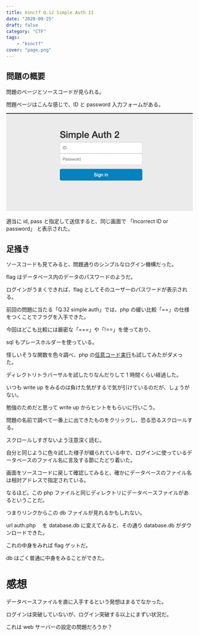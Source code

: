 ```yaml
---
title: ksnctf Q.12 Simple Auth II
date: "2020-09-25"
draft: false
category: "CTF"
tags:
    - "ksnctf"
cover: "page.png"
---
```


## 問題の概要

問題のページとソースコードが見られる。

問題ページはこんな感じで、ID と password 入力フォームがある。

![top_page](page.png)

適当に id, pass と指定して送信すると、同じ画面で
「Incorrect ID or password」
と表示された。

## 足掻き

ソースコードも見てみると、問題通りのシンプルなログイン機構だった。

flag はデータベース内のデータのパスワードのようだ。

ログインがうまくできれば、flag としてそのユーザーのパスワードが表示される。

前回の問題に当たる「Q.32 simple auth」では、php の緩い比較「==」の仕様をつくことでフラグを入手できた。

今回はどこも比較には厳密な「===」や「!==」を使っており、

sql もプレースホルダーを使っている。

怪しいそうな関数を色々調べ、php の[任意コード実行](/2020/ksnctf/12/write_up/)も試してみたがダメった。

ディレクトリトラバーサルを試したりなんだりして 1 時間くらい経過した。

いつも write up をみるのは負けた気がするで気が引けているのだが、しょうがない。

勉強のためだと思って write up からヒントをもらいに行いこう。

問題の名前で調べて一番上に出てきたものをクリックし、恐る恐るスクロールする。

スクロールしすぎないよう注意深く読む。

自分と同じように色々試した様子が綴られている中で、ログインに使っているデータベースのファイル名に言及する節にたどり着いた。

画面をソースコードに戻して確認してみると、確かにデータベースのファイル名は相対アドレスで指定されている。

なるほど。この php ファイルと同じディレクトリにデータベースファイルがあるということだ。

つまりリンクからこの db ファイルが見れるかもしれない。

url auth.php 　を database.db に変えてみると、その通り database.db がダウンロードできた。

これの中身をみれば flag ゲットだ。

db はごく普通に中身をみることができた。

# 感想

データベースファイルを直に入手するという発想はまるでなかった。

ログインは突破していないが、ログイン突破する以上にまずい状況だ。

これは web サーバーの設定の問題だろうか？

